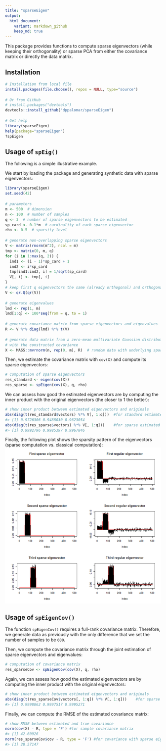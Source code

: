 ```yaml
---
title: "sparseEigen"
output:
  html_document:
    variant: markdown_github
    keep_md: true
---
```


<!-- README.md is generated from README.Rmd. Please edit that file -->




This package provides functions to compute sparse eigenvectors (while keeping their orthogonality) or sparse PCA from either the covariance matrix or directly the data matrix.


## Installation

```r
# Installation from local file
install.packages(file.choose(), repos = NULL, type="source")

# Or from GitHub
# install.packages("devtools")
devtools::install_github("dppalomar/sparseEigen")

# Get help
library(sparseEigen)
help(package="sparseEigen")
?spEigen
```


## Usage of `spEig()`

The following is a simple illustrative example.

We start by loading the package and generating synthetic data with sparse eigenvectors:

```r
library(sparseEigen)
set.seed(42)

# parameters 
m <- 500  # dimension
n <- 100  # number of samples
q <- 3  # number of sparse eigenvectors to be estimated
sp_card <- 0.1*m  # cardinality of each sparse eigenvector
rho <- 0.5  # sparsity level

# generate non-overlapping sparse eigenvectors
V <- matrix(rnorm(m^2), ncol = m)
tmp <- matrix(0, m, q)
for (i in 1:max(q, 2)) {
  ind1 <- (i - 1)*sp_card + 1
  ind2 <- i*sp_card
  tmp[ind1:ind2, i] = 1/sqrt(sp_card)
  V[, i] <- tmp[, i]
}
# keep first q eigenvectors the same (already orthogonal) and orthogonalize the rest
V <- qr.Q(qr(V))  

# generate eigenvalues
lmd <- rep(1, m)
lmd[1:q] <- 100*seq(from = q, to = 1)

# generate covariance matrix from sparse eigenvectors and eigenvalues
R <- V %*% diag(lmd) %*% t(V)

# generate data matrix from a zero-mean multivariate Gaussian distribution 
# with the constructed covariance
X <- MASS::mvrnorm(n, rep(0, m), R)  # random data with underlying sparse structure
```
Then, we estimate the covariance matrix with `cov(X)` and compute its sparse eigenvectors:

```r
# computation of sparse eigenvectors
res_standard <- eigen(cov(X))
res_sparse <- spEigen(cov(X), q, rho)
```

We can assess how good the estimated eigenvectors are by computing the inner product with the original eigenvectors (the closer to 1 the better):

```r
# show inner product between estimated eigenvectors and originals
abs(diag(t(res_standard$vectors) %*% V[, 1:q]))  #for standard estimated eigenvectors
#> [1] 0.9726306 0.9488030 0.9623054
abs(diag(t(res_sparse$vectors) %*% V[, 1:q]))    #for sparse estimated eigenvectors
#> [1] 0.9992796 0.9985397 0.9967846
```

Finally, the following plot shows the sparsity pattern of the eigenvectors (sparse computation vs. classical computation):
![](man/figures/README-unnamed-chunk-6-1.png)<!-- -->

## Usage of `spEigenCov()`

The function `spEigenCov()` requires a full-rank covariance matrix. Therefore, we generate data as previously with the only difference that we set the number of samples to be `600`.



Then, we compute the covariance matrix through the joint estimation of sparse eigenvectors and eigenvalues:

```r
# computation of covariance matrix
res_sparseCov <- spEigenCov(cov(X), q, rho)
```

Again, we can assess how good the estimated eigenvectors are by computing the inner product with the original eigenvectors:

```r
# show inner product between estimated eigenvectors and originals
abs(diag(t(res_sparseCov$vectors[, 1:q]) %*% V[, 1:q]))    #for sparse estimated eigenvectors
#> [1] 0.9998862 0.9997517 0.9995271
```

Finally, we can compute the RMSE of the estimated covariance matrix:

```r
# show RMSE between estimated and true covariance 
norm(cov(X) - R, type = 'F') #for sample covariance matrix
#> [1] 42.60926
norm(res_sparseCov$cov - R, type = 'F') #for covariance with sparse eigenvectors
#> [1] 28.57147
```


